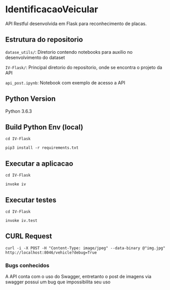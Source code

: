 # IdentificacaoVeicular

API Restful desenvolvida em Flask para reconhecimento de placas.

## Estrutura do repositorio

`datase_utils/`: Diretorio contendo notebooks para auxilio no desenvolvimento do dataset

`IV-Flask/`: Principal diretorio do repositorio, onde se encontra o projeto da API

`api_post.ipynb`: Notebook com exemplo de acesso a API

## Python Version

Python 3.6.3

## Build Python Env (local)

```
cd IV-Flask

pip3 install -r requirements.txt
```
## Executar a aplicacao

```
cd IV-Flask

invoke iv
```

## Executar testes

```
cd IV-Flask

invoke iv.test
```

## CURL Request

```
curl -i -X POST -H "Content-Type: image/jpeg" --data-binary @"img.jpg" http://localhost:8046/vehicle?debug=True
```

### Bugs conhecidos

A API conta com o uso do Swagger, entretanto o post de imagens via swagger possui um bug que impossibilita seu uso 
